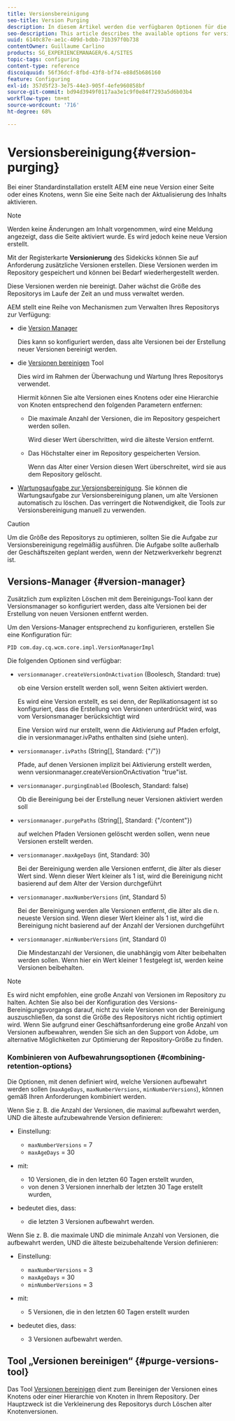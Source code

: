 ```yaml
---
title: Versionsbereinigung
seo-title: Version Purging
description: In diesem Artikel werden die verfügbaren Optionen für die Versionsbereinigung beschrieben.
seo-description: This article describes the available options for version purging.
uuid: 6140c87e-ae1c-409d-bdbb-71b397f0b738
contentOwner: Guillaume Carlino
products: SG_EXPERIENCEMANAGER/6.4/SITES
topic-tags: configuring
content-type: reference
discoiquuid: 56f36dcf-8fbd-43f8-bf74-e88d5b686160
feature: Configuring
exl-id: 357d5f23-3e75-44e3-905f-4efe960858bf
source-git-commit: bd94d3949f0117aa3e1c9f0e84f7293a5d6b03b4
workflow-type: tm+mt
source-wordcount: '716'
ht-degree: 68%

---
```


# Versionsbereinigung{#version-purging}

Bei einer Standardinstallation erstellt AEM eine neue Version einer Seite oder eines Knotens, wenn Sie eine Seite nach der Aktualisierung des Inhalts aktivieren.

>[!NOTE]
>
>Werden keine Änderungen am Inhalt vorgenommen, wird eine Meldung angezeigt, dass die Seite aktiviert wurde. Es wird jedoch keine neue Version erstellt.

Mit der Registerkarte **Versionierung** des Sidekicks können Sie auf Anforderung zusätzliche Versionen erstellen. Diese Versionen werden im Repository gespeichert und können bei Bedarf wiederhergestellt werden.

Diese Versionen werden nie bereinigt. Daher wächst die Größe des Repositorys im Laufe der Zeit an und muss verwaltet werden.

AEM stellt eine Reihe von Mechanismen zum Verwalten Ihres Repositorys zur Verfügung:

* die [Version Manager](#version-manager)

   Dies kann so konfiguriert werden, dass alte Versionen bei der Erstellung neuer Versionen bereinigt werden.

* die [Versionen bereinigen](/help/sites-deploying/monitoring-and-maintaining.md#version-purging) Tool

   Dies wird im Rahmen der Überwachung und Wartung Ihres Repositorys verwendet.

   Hiermit können Sie alte Versionen eines Knotens oder eine Hierarchie von Knoten entsprechend den folgenden Parametern entfernen:

   * Die maximale Anzahl der Versionen, die im Repository gespeichert werden sollen.

      Wird dieser Wert überschritten, wird die älteste Version entfernt.

   * Das Höchstalter einer im Repository gespeicherten Version.

      Wenn das Alter einer Version diesen Wert überschreitet, wird sie aus dem Repository gelöscht.

* [Wartungsaufgabe zur Versionsbereinigung](/help/sites-administering/operations-dashboard.md#automated-maintenance-tasks). Sie können die Wartungsaufgabe zur Versionsbereinigung planen, um alte Versionen automatisch zu löschen. Das verringert die Notwendigkeit, die Tools zur Versionsbereinigung manuell zu verwenden.

>[!CAUTION]
>
>Um die Größe des Repositorys zu optimieren, sollten Sie die Aufgabe zur Versionsbereinigung regelmäßig ausführen. Die Aufgabe sollte außerhalb der Geschäftszeiten geplant werden, wenn der Netzwerkverkehr begrenzt ist.

## Versions-Manager {#version-manager}

Zusätzlich zum expliziten Löschen mit dem Bereinigungs-Tool kann der Versionsmanager so konfiguriert werden, dass alte Versionen bei der Erstellung von neuen Versionen entfernt werden.

Um den Versions-Manager entsprechend zu konfigurieren, erstellen Sie eine Konfiguration für:

`PID com.day.cq.wcm.core.impl.VersionManagerImpl`

Die folgenden Optionen sind verfügbar:

* `versionmanager.createVersionOnActivation` (Boolesch, Standard: true)

   ob eine Version erstellt werden soll, wenn Seiten aktiviert werden.

   Es wird eine Version erstellt, es sei denn, der Replikationsagent ist so konfiguriert, dass die Erstellung von Versionen unterdrückt wird, was vom Versionsmanager berücksichtigt wird

   Eine Version wird nur erstellt, wenn die Aktivierung auf Pfaden erfolgt, die in versionmanager.ivPaths enthalten sind (siehe unten).

* `versionmanager.ivPaths` (String[], Standard: {&quot;/&quot;})

   Pfade, auf denen Versionen implizit bei Aktivierung erstellt werden, wenn versionmanager.createVersionOnActivation &quot;true&quot;ist.

* `versionmanager.purgingEnabled` (Boolesch, Standard: false)

   Ob die Bereinigung bei der Erstellung neuer Versionen aktiviert werden soll

* `versionmanager.purgePaths` (String[], Standard: {&quot;/content&quot;})

   auf welchen Pfaden Versionen gelöscht werden sollen, wenn neue Versionen erstellt werden.

* `versionmanager.maxAgeDays` (int, Standard: 30)

   Bei der Bereinigung werden alle Versionen entfernt, die älter als dieser Wert sind. Wenn dieser Wert kleiner als 1 ist, wird die Bereinigung nicht basierend auf dem Alter der Version durchgeführt

* `versionmanager.maxNumberVersions` (int, Standard 5)

   Bei der Bereinigung werden alle Versionen entfernt, die älter als die n. neueste Version sind. Wenn dieser Wert kleiner als 1 ist, wird die Bereinigung nicht basierend auf der Anzahl der Versionen durchgeführt

* `versionmanager.minNumberVersions` (int, Standard 0)

   Die Mindestanzahl der Versionen, die unabhängig vom Alter beibehalten werden sollen. Wenn hier ein Wert kleiner 1 festgelegt ist, werden keine Versionen beibehalten.

>[!NOTE]
>
>Es wird nicht empfohlen, eine große Anzahl von Versionen im Repository zu halten. Achten Sie also bei der Konfiguration des Versions-Bereinigungsvorgangs darauf, nicht zu viele Versionen von der Bereinigung auszuschließen, da sonst die Größe des Repositorys nicht richtig optimiert wird. Wenn Sie aufgrund einer Geschäftsanforderung eine große Anzahl von Versionen aufbewahren, wenden Sie sich an den Support von Adobe, um alternative Möglichkeiten zur Optimierung der Repository-Größe zu finden.

### Kombinieren von Aufbewahrungsoptionen {#combining-retention-options}

Die Optionen, mit denen definiert wird, welche Versionen aufbewahrt werden sollen (`maxAgeDays`, `maxNumberVersions`, `minNumberVersions`), können gemäß Ihren Anforderungen kombiniert werden.

Wenn Sie z. B. die Anzahl der Versionen, die maximal aufbewahrt werden, UND die älteste aufzubewahrende Version definieren:

* Einstellung:

   * `maxNumberVersions` = 7
   * `maxAgeDays` = 30

* mit:

   * 10 Versionen, die in den letzten 60 Tagen erstellt wurden,
   * von denen 3 Versionen innerhalb der letzten 30 Tage erstellt wurden,

* bedeutet dies, dass:

   * die letzten 3 Versionen aufbewahrt werden.

Wenn Sie z. B. die maximale UND die minimale Anzahl von Versionen, die aufbewahrt werden, UND die älteste beizubehaltende Version definieren:

* Einstellung:

   * `maxNumberVersions` = 3
   * `maxAgeDays` = 30
   * `minNumberVersions` = 3

* mit:

   * 5 Versionen, die in den letzten 60 Tagen erstellt wurden

* bedeutet dies, dass:

   * 3 Versionen aufbewahrt werden.

## Tool „Versionen bereinigen“ {#purge-versions-tool}

Das Tool [Versionen bereinigen](/help/sites-deploying/monitoring-and-maintaining.md#purgeversionstool) dient zum Bereinigen der Versionen eines Knotens oder einer Hierarchie von Knoten in Ihrem Repository. Der Hauptzweck ist die Verkleinerung des Repositorys durch Löschen alter Knotenversionen.
